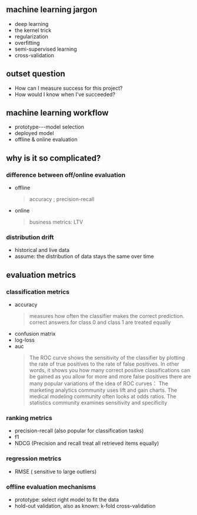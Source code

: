 ## machine learning jargon
- deep learning
- the kernel trick
- regularization
- overfitting
- semi-supervised learning
- cross-validation
## outset question
- How can I measure success for this project?
- How would I know when I’ve succeeded?

## machine learning workflow
- prototype---model selection  
- deployed model
- offline & online evaluation

## why is it so complicated?
### difference between off/online evaluation
- offline  </br>
    >accuracy ; precision-recall
- online <br/>
    >business metrics: LTV
    
### distribution drift
- historical and live data
- assume:  the distribution of data stays the same over time

## evaluation metrics
### classification metrics
- accuracy <br/>
    > measures how often the classifier makes the correct prediction.
    > correct answers for class 0 and class 1 are treated equally
- confusion matrix
- log-loss
- auc <br/>
    > The ROC curve shows the sensitivity of the classifier by plotting the rate of true positives to the rate of false positives. In other words, it shows you how many correct positive classifications can be gained as you allow for more and more false positives
    there are many popular variations of the idea of ROC curves：
    The marketing analytics community uses lift and gain charts. 
    The medical modeling community often looks at odds ratios.
    The statistics community examines sensitivity and specificity
  
### ranking metrics
- precision-recall (also popular for classification tasks)
- f1
- NDCG (Precision and recall treat all retrieved items equally)

### regression metrics
- RMSE ( sensitive to large outliers)

### offline evaluation mechanisms
- prototype: select right model to fit the data
- hold-out validation, also as known: k-fold cross-validation




